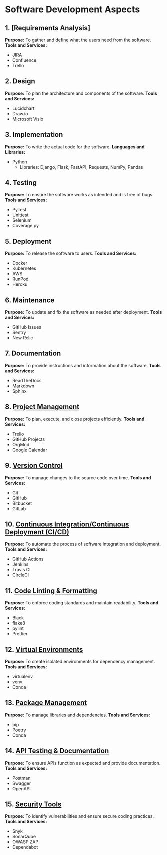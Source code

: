 # Software Development Aspects

## 1. [Requirements Analysis]
**Purpose:** To gather and define what the users need from the software.
**Tools and Services:**
- JIRA
- Confluence
- Trello

## 2. Design
**Purpose:** To plan the architecture and components of the software.
**Tools and Services:**
- Lucidchart
- Draw.io
- Microsoft Visio

## 3. Implementation
**Purpose:** To write the actual code for the software.
**Languages and Libraries:**
- Python
  - Libraries: Django, Flask, FastAPI, Requests, NumPy, Pandas

## 4. Testing
**Purpose:** To ensure the software works as intended and is free of bugs.
**Tools and Services:**
- PyTest
- Unittest
- Selenium
- Coverage.py

## 5. Deployment
**Purpose:** To release the software to users.
**Tools and Services:**
- Docker
- Kubernetes
- AWS
- RunPod
- Heroku

## 6. Maintenance
**Purpose:** To update and fix the software as needed after deployment.
**Tools and Services:**
- GitHub Issues
- Sentry
- New Relic

## 7. Documentation
**Purpose:** To provide instructions and information about the software.
**Tools and Services:**
- ReadTheDocs
- Markdown
- Sphinx

## 8. [Project Management](Project_Management.md)
**Purpose:** To plan, execute, and close projects efficiently.
**Tools and Services:**
- Trello
- GitHub Projects
- OrgMod
- Google Calendar

## 9. [Version Control](Version_Control.md)
**Purpose:** To manage changes to the source code over time.
**Tools and Services:**
- Git
- GitHub
- Bitbucket
- GitLab

## 10. [Continuous Integration/Continuous Deployment (CI/CD)](cicd.md)
**Purpose:** To automate the process of software integration and deployment.
**Tools and Services:**
- GitHub Actions
- Jenkins
- Travis CI
- CircleCI

## 11. [Code Linting & Formatting](Code_Linting_Formatting.md)
**Purpose:** To enforce coding standards and maintain readability.
**Tools and Services:**
- Black
- flake8
- pylint
- Prettier

## 12. [Virtual Environments](Virtual_Environments.md)
**Purpose:** To create isolated environments for dependency management.
**Tools and Services:**
- virtualenv
- venv
- Conda

## 13. [Package Management](Package_Management.md)
**Purpose:** To manage libraries and dependencies.
**Tools and Services:**
- pip
- Poetry
- Conda

## 14. [API Testing & Documentation](API_Testing_Documentation.md)
**Purpose:** To ensure APIs function as expected and provide documentation.
**Tools and Services:**
- Postman
- Swagger
- OpenAPI

## 15. [Security Tools](Security_Tools.md)
**Purpose:** To identify vulnerabilities and ensure secure coding practices.
**Tools and Services:**
- Snyk
- SonarQube
- OWASP ZAP
- Dependabot